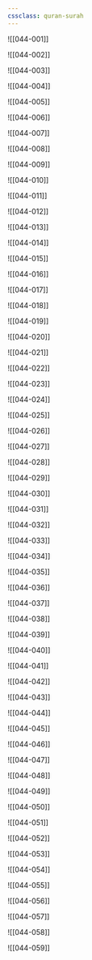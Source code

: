 ```yaml
---
cssclass: quran-surah
---
```


![[044-001]]

![[044-002]]

![[044-003]]

![[044-004]]

![[044-005]]

![[044-006]]

![[044-007]]

![[044-008]]

![[044-009]]

![[044-010]]

![[044-011]]

![[044-012]]

![[044-013]]

![[044-014]]

![[044-015]]

![[044-016]]

![[044-017]]

![[044-018]]

![[044-019]]

![[044-020]]

![[044-021]]

![[044-022]]

![[044-023]]

![[044-024]]

![[044-025]]

![[044-026]]

![[044-027]]

![[044-028]]

![[044-029]]

![[044-030]]

![[044-031]]

![[044-032]]

![[044-033]]

![[044-034]]

![[044-035]]

![[044-036]]

![[044-037]]

![[044-038]]

![[044-039]]

![[044-040]]

![[044-041]]

![[044-042]]

![[044-043]]

![[044-044]]

![[044-045]]

![[044-046]]

![[044-047]]

![[044-048]]

![[044-049]]

![[044-050]]

![[044-051]]

![[044-052]]

![[044-053]]

![[044-054]]

![[044-055]]

![[044-056]]

![[044-057]]

![[044-058]]

![[044-059]]

